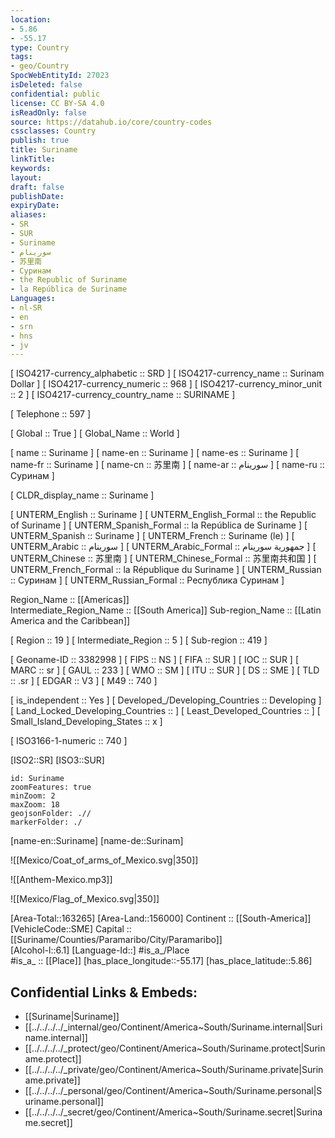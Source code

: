 ```yaml
---
location:
- 5.86
- -55.17
type: Country
tags:
- geo/Country
SpocWebEntityId: 27023
isDeleted: false
confidential: public
license: CC BY-SA 4.0
isReadOnly: false
source: https://datahub.io/core/country-codes
cssclasses: Country
publish: true
title: Suriname
linkTitle: 
keywords: 
layout: 
draft: false
publishDate: 
expiryDate: 
aliases:
- SR
- SUR
- Suriname
- سورينام
- 苏里南
- Суринам
- the Republic of Suriname
- la República de Suriname
Languages:
- nl-SR
- en
- srn
- hns
- jv
---
```



[	ISO4217-currency_alphabetic	 :: SRD ] 
[	ISO4217-currency_name	 :: Surinam Dollar ] 
[	ISO4217-currency_numeric	 :: 968 ] 
[	ISO4217-currency_minor_unit	 :: 2 ] 
[	ISO4217-currency_country_name	 :: SURINAME ] 

[	Telephone	 :: 597 ] 

[	Global	 :: True ] 
[	Global_Name	 :: World ] 

[	name	 :: Suriname ] 
[	name-en	 :: Suriname ] 
[	name-es	 :: Suriname ] 
[	name-fr	 :: Suriname ] 
[	name-cn	 :: 苏里南 ] 
[	name-ar	 :: سورينام ] 
[	name-ru	 :: Суринам ] 

[	CLDR_display_name	 :: Suriname ] 

[	UNTERM_English	 :: Suriname ] 
[	UNTERM_English_Formal	 :: the Republic of Suriname ] 
[	UNTERM_Spanish_Formal	 :: la República de Suriname ] 
[	UNTERM_Spanish	 :: Suriname ] 
[	UNTERM_French	 :: Suriname (le) ] 
[	UNTERM_Arabic	 :: سورينام ] 
[	UNTERM_Arabic_Formal	 :: جمهورية سورينام ] 
[	UNTERM_Chinese	 :: 苏里南 ] 
[	UNTERM_Chinese_Formal	 :: 苏里南共和国 ] 
[	UNTERM_French_Formal	 :: la République du Suriname ] 
[	UNTERM_Russian	 :: Суринам ] 
[	UNTERM_Russian_Formal	 :: Республика Суринам ] 

Region_Name ::  [[Americas]]  
Intermediate_Region_Name ::  [[South America]] 
Sub-region_Name ::  [[Latin America and the Caribbean]] 

[	Region	 :: 19 ] 
[	Intermediate_Region	 :: 5 ] 
[	Sub-region	 :: 419 ] 

[	Geoname-ID	 :: 3382998 ] 
[	FIPS	 :: NS ] 
[	FIFA	 :: SUR ] 
[	IOC	 :: SUR ] 
[	MARC	 :: sr ] 
[	GAUL	 :: 233 ] 
[	WMO	 :: SM ] 
[	ITU	 :: SUR ] 
[	DS	 :: SME ] 
[	TLD	 :: .sr ] 
[	EDGAR	 :: V3 ] 
[	M49	 :: 740 ] 

[	is_independent	 :: Yes ] 
[	Developed_/Developing_Countries	 :: Developing ] 
[	Land_Locked_Developing_Countries	 ::  ] 
[	Least_Developed_Countries	 ::  ] 
[	Small_Island_Developing_States	 :: x ] 

[	ISO3166-1-numeric	 :: 740 ] 



[ISO2::SR] 
[ISO3::SUR] 

```leaflet
id: Suriname
zoomFeatures: true 
minZoom: 2 
maxZoom: 18
geojsonFolder: .//
markerFolder: ./
```

[name-en::Suriname] 
[name-de::Surinam] 

![[Mexico/Coat_of_arms_of_Mexico.svg|350]] 

![[Anthem-Mexico.mp3]] 

![[Mexico/Flag_of_Mexico.svg|350]] 

[Area-Total::163265] 
[Area-Land::156000] 
Continent :: [[South-America]]  
[VehicleCode::SME] 
Capital :: [[Suriname/Counties/Paramaribo/City/Paramaribo]]  
[Alcohol-l::6.1] 
[Language-Id::] 
#is_a_/Place  
#is_a_ :: [[Place]] 
[has_place_longitude::-55.17] 
[has_place_latitude::5.86] 



## Confidential Links & Embeds: 
- [[Suriname|Suriname]] 
- [[../../../../_internal/geo/Continent/America~South/Suriname.internal|Suriname.internal]] 
- [[../../../../_protect/geo/Continent/America~South/Suriname.protect|Suriname.protect]] 
- [[../../../../_private/geo/Continent/America~South/Suriname.private|Suriname.private]] 
- [[../../../../_personal/geo/Continent/America~South/Suriname.personal|Suriname.personal]] 
- [[../../../../_secret/geo/Continent/America~South/Suriname.secret|Suriname.secret]] 
